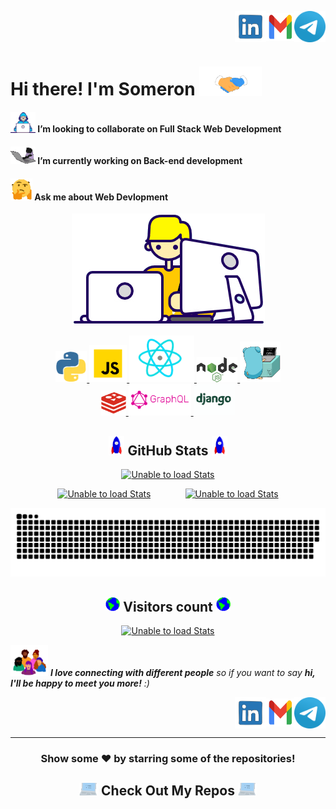 <!--
    Title: Welcome Page of Somerongit
    Author: Someron Bakuli 
-->

<p align="right">
<a href="https://linkedin.com/in/someronbakuli/" target="blank"><img align="center" src="https://raw.githubusercontent.com/somerongit/somerongit/main/img/LINKEDIN.gif" alt="LinkesIn Profile" height="50" width="50" /></a><a href="https://www.dropbox.com/s/s1xis64qxqn42ok/Someron_Bakuli.pdf?dl=0" target="blank"><a href="mailto:someron.bakuli05@gmail.com" target="blank"><img align="center" src="https://raw.githubusercontent.com/somerongit/somerongit/main/img/1mail.gif" alt="Direct Mail" height="45" width="45" /></a></a><a href="https://t.me/SBakuli" target="blank"><img align="center" src="https://raw.githubusercontent.com/somerongit/somerongit/main/img/telegram.gif" alt="Telegram" height="50" width="50" /></a>
</p>

<p align="left">
<h1>Hi there! I'm Someron <a href="https://gist.github.com/somerongit"><img src="https://raw.githubusercontent.com/somerongit/somerongit/main/img/Handshake.gif" width="100"></a>
</h1>
</p>
<div align="right">

  
<!--
  [![Activity Graph](https://activity-graph.herokuapp.com/graph?username=somerongit&bg_color=fffff&color=708090&line=24292e&point=24292e&area=true&hide_border=true) ](https://gist.github.com/somerongit)

    


Counter link: https://bit.ly/3gwSTxi

![trophy](https://github-profile-trophy.vercel.app/?username=somerongit&rank=B,C,AA,S)
-->

</div>


#### <a href="https://gist.github.com/somerongit"><img alt="Unable to load GIF" src="https://raw.githubusercontent.com/somerongit/somerongit/main/img/1Developer.gif" width="40px"></a>  I’m looking to collaborate on Full Stack Web Development
#### <a href="https://gist.github.com/somerongit"><img alt="Unable to load GIF" src="https://raw.githubusercontent.com/somerongit/somerongit/main/img/1cat.gif" width="40px"></a> I’m currently working on Back-end development
#### <a href="https://gist.github.com/somerongit"><img alt="Unable to load GIF" src="https://raw.githubusercontent.com/somerongit/somerongit/main/img/1QuestionFace.gif" width="35px" /></a> Ask me about Web Devlopment

<div align="center">
  

<div align="center">
  
  <p align="center">
  <a href="https://gist.github.com/somerongit"><img alt="Unable to load GIF" src="https://raw.githubusercontent.com/somerongit/somerongit/main/img/Designer.gif"></a>
</p>


[ <img height="50" title="Python"       alt="Python.gif"    src="https://raw.githubusercontent.com/somerongit/somerongit/main/img/py.gif"              /> ](https://www.python.org/)[ <img height="60" title="JavaScript"    alt="JavaScript.gif" src="https://raw.githubusercontent.com/somerongit/somerongit/main/img/js.svg"          /> ](https://www.javascript.com/)[ <img height="75" title="React" alt="React.gif" src="https://raw.githubusercontent.com/somerongit/somerongit/main/img/React.gif"            /> ](https://reactjs.org/)[ <img height="40" title="NodeJs"       alt="NodeJs.gif"       src="https://raw.githubusercontent.com/somerongit/somerongit/main/img/nodejs.png"    /> ](https://nodejs.dev/)[ <img height="65" title="Golang" alt="Golang.gif" src="https://raw.githubusercontent.com/somerongit/somerongit/main/img/go.gif"            /> ](https://go.dev/)  
[ <img height="40" title="Redis" alt="Redis.gif" src="https://raw.githubusercontent.com/somerongit/somerongit/main/img/redis.png"            /> ](https://redis.io/)
[ <img height="50" title="GraphQl"    alt="GraphQl.gif"    src="https://raw.githubusercontent.com/somerongit/somerongit/main/img/garphql.png"/> ](https://www.graphql.org/)[ <img height="50" title="Django"    alt="Django.gif"    src="https://raw.githubusercontent.com/somerongit/somerongit/main/img/django.gif"/> ](https://www.djangoproject.com/)
    
## <a href="https://gist.github.com/somerongit"><img alt="Unable to load GIF" src="https://raw.githubusercontent.com/somerongit/somerongit/main/img/Rocket.gif" width="25"></a> GitHub Stats <a href="https://gist.github.com/somerongit"><img alt="Unable to load GIF" src="https://raw.githubusercontent.com/somerongit/somerongit/main/img/Rocket.gif" width="25"></a>

<p align="center">
  <a href="https://gist.github.com/somerongit"><img alt="Unable to load Stats" src="https://github-readme-streak-stats.herokuapp.com/?user=somerongit"></a>
</p>
</div>
    

    
<p >
<a href="https://gist.github.com/somerongit"><img alt="Unable to load Stats" src="https://github-readme-stats.vercel.app/api/top-langs/?username=somerongit&hide=jupyter%20notebook,html,css,scss&layout=compact&langs_count=5&border_color=fff" ></a>&nbsp; &nbsp; &nbsp; &nbsp; &nbsp; &nbsp; &nbsp; 
<a href="https://gist.github.com/somerongit"><img alt="Unable to load Stats" src="https://github-readme-stats.vercel.app/api?username=somerongit&count_private=true&show_icons=true&border_color=fff" width="46%"></a>
</p>
</div>

<div align="center">
<a href="https://gist.github.com/somerongit"><img  alt="Unable to load Game"  src="https://raw.githubusercontent.com/somerongit/somerongit/main/img/github-contribution-somerongit-grid-snake.svg" /></a>
</div>



<!--
<div align="center">
  
## <a href="https://gist.github.com/somerongit"><img alt="Unable to load Stats" src="https://raw.githubusercontent.com/somerongit/somerongit/main/img/Medal.gif" width="28"></a> GitHub Contribution <a href="https://gist.github.com/somerongit"><img alt="Unable to load Stats" src="https://raw.githubusercontent.com/somerongit/somerongit/main/img/Medal.gif" width="28"></a>
</div>
-->
  
<div align="center"> 
 <h2> <a href="https://gist.github.com/somerongit"><img alt="Unable to load Stats" src="https://raw.githubusercontent.com/somerongit/somerongit/main/img/Earth.gif" width="23" /></a> Visitors count <a href="https://gist.github.com/somerongit"><img alt="Unable to load Stats" src="https://raw.githubusercontent.com/somerongit/somerongit/main/img/Earth.gif" width="23" /></a></h2>
  <a href="https://gist.github.com/somerongit"><img alt="Unable to load Stats" src="https://profile-counter.glitch.me/somerongit/count.svg" /></a>
</div>




<a href="https://gist.github.com/somerongit"><img src="https://raw.githubusercontent.com/somerongit/somerongit/main/img/people.gif" width="60"></a> <em><b>I love connecting with different people</b> so if you want to say <b>hi, I'll be happy to meet you more!</b> :)</em>

<p align="right">
<a href="https://linkedin.com/in/someronbakuli/" target="blank"><img align="center" src="https://raw.githubusercontent.com/somerongit/somerongit/main/img/LINKEDIN.gif" alt="LinkesIn Profile" height="50" width="50" /></a><a href="mailto:someron.bakuli05@gmail.com" target="blank"><img align="center" src="https://raw.githubusercontent.com/somerongit/somerongit/main/img/1mail.gif" alt="Direct Mail" height="45" width="45" /></a></a><a href="https://t.me/SBakuli" target="blank"><img align="center" src="https://raw.githubusercontent.com/somerongit/somerongit/main/img/telegram.gif" alt="Telegram" height="50" width="50" /></a>
</p>
  
  <hr>
  
  <div align="center">
  
### Show some ❤️ by starring some of the repositories!
  </div>
<h2  align="center"><a href="https://gist.github.com/somerongit"><img src = "https://raw.githubusercontent.com/somerongit/somerongit/main/img/1laptop.gif" width = 30px></a> Check Out My Repos <a href="https://gist.github.com/somerongit"><img src = "https://raw.githubusercontent.com/somerongit/somerongit/main/img/1laptop.gif" width = 30px></a> </h2>

  
<!--
    Title: Welcome Page of Somerongit
    Author: Someron Bakuli 
-->

